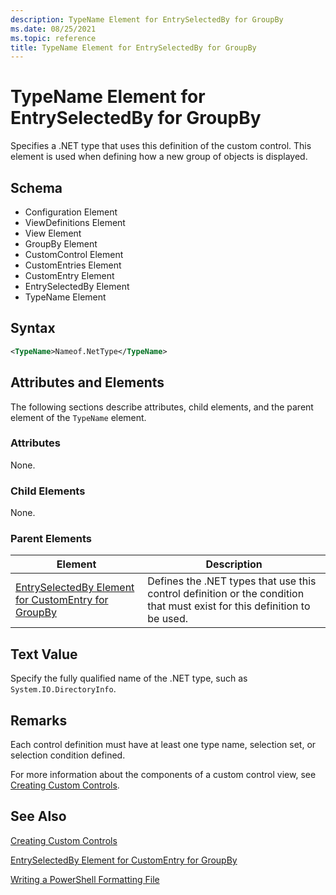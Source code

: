 ```yaml
---
description: TypeName Element for EntrySelectedBy for GroupBy
ms.date: 08/25/2021
ms.topic: reference
title: TypeName Element for EntrySelectedBy for GroupBy
---
```

# TypeName Element for EntrySelectedBy for GroupBy

Specifies a .NET type that uses this definition of the custom control. This element is used when
defining how a new group of objects is displayed.

## Schema

- Configuration Element
- ViewDefinitions Element
- View Element
- GroupBy Element
- CustomControl Element
- CustomEntries Element
- CustomEntry Element
- EntrySelectedBy Element
- TypeName Element

## Syntax

```xml
<TypeName>Nameof.NetType</TypeName>
```

## Attributes and Elements

The following sections describe attributes, child elements, and the parent element of the `TypeName`
element.

### Attributes

None.

### Child Elements

None.

### Parent Elements

|Element|Description|
|-------------|-----------------|
|[EntrySelectedBy Element for CustomEntry for GroupBy](./entryselectedby-element-for-customentry-for-groupby-format.md)|Defines the .NET types that use this control definition or the condition that must exist for this definition to be used.|

## Text Value

Specify the fully qualified name of the .NET type, such as `System.IO.DirectoryInfo`.

## Remarks

Each control definition must have at least one type name, selection set, or selection condition
defined.

For more information about the components of a custom control view, see [Creating Custom Controls](./creating-custom-controls.md).

## See Also

[Creating Custom Controls](./creating-custom-controls.md)

[EntrySelectedBy Element for CustomEntry for GroupBy](./entryselectedby-element-for-customentry-for-groupby-format.md)

[Writing a PowerShell Formatting File](./writing-a-powershell-formatting-file.md)
